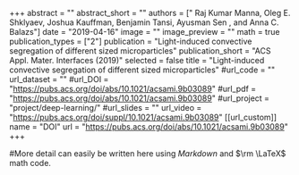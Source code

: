 +++
abstract = ""
abstract_short = ""
authors = [" Raj Kumar Manna, Oleg E. Shklyaev, Joshua Kauffman, Benjamin Tansi, Ayusman Sen , and Anna C. Balazs"]
date = "2019-04-16"
image = ""
image_preview = ""
math = true
publication_types = ["2"]
publication = "Light-induced convective segregation of different sized microparticles"
publication_short = "ACS Appl. Mater. Interfaces (2019)"
selected = false
title = "Light-induced convective segregation of different sized microparticles"
#url_code = ""
url_dataset = ""
#url_DOI = "https://pubs.acs.org/doi/abs/10.1021/acsami.9b03089"
#url_pdf = "https://pubs.acs.org/doi/abs/10.1021/acsami.9b03089"
#url_project = "project/deep-learning/"
#url_slides = ""
url_video = "https://pubs.acs.org/doi/suppl/10.1021/acsami.9b03089"
[[url_custom]]
    name = "DOI"
    url = "https://pubs.acs.org/doi/abs/10.1021/acsami.9b03089"
+++

#More detail can easily be written here using *Markdown* and $\rm \LaTeX$ math code.
